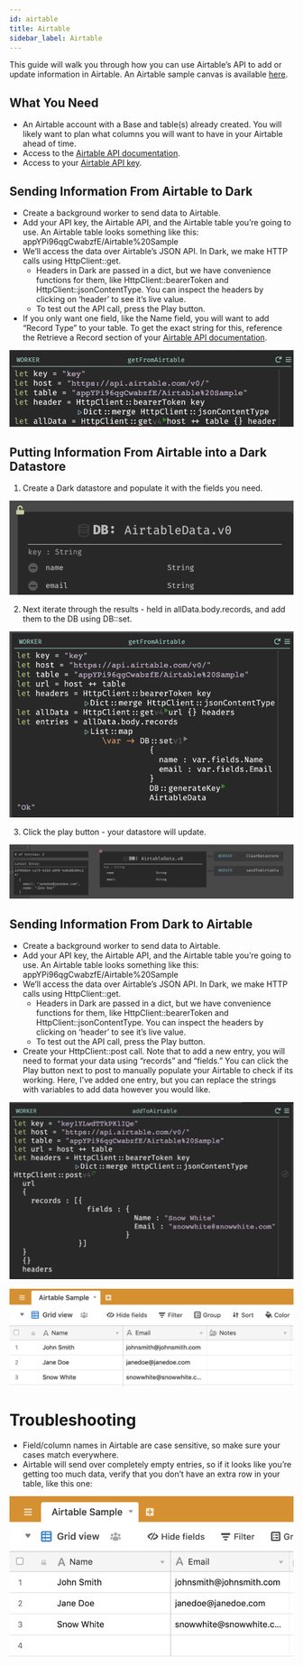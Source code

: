 ```yaml
---
id: airtable
title: Airtable
sidebar_label: Airtable
---
```


This guide will walk you through how you can use Airtable’s API to add or update information in Airtable. An Airtable sample canvas is available [here](https://darklang.com/a/sample-airtable).

## What You Need

- An Airtable account with a Base and table(s) already created. You will likely want to plan what columns you will want to have in your Airtable ahead of time.
- Access to the [Airtable API documentation](https://airtable.com/api).
- Access to your [Airtable API key](https://airtable.com/account).

## Sending Information From Airtable to Dark

- Create a background worker to send data to Airtable.
- Add your API key, the Airtable API, and the Airtable table you’re going to use. An Airtable table looks something like this: appYPi96qgCwabzfE/Airtable%20Sample
- We’ll access the data over Airtable’s JSON API. In Dark, we make HTTP calls using HttpClient::get.
    - Headers in Dark are passed in a dict, but we have convenience functions for them, like HttpClient::bearerToken and HttpClient::jsonContentType. You can inspect the headers by clicking on ‘header’ to see it’s live value.
    - To test out the API call, press the Play button.
- If you only want one field, like the Name field, you will want to add “Record Type” to your table. To get the exact string for this, reference the Retrieve a Record section of your [Airtable API documentation](https://airtable.com/api).

![assets/airtable/image5.png](assets/airtable/image5.png)

## Putting Information From Airtable into a Dark Datastore

1. Create a Dark datastore and populate it with the fields you need.

![assets/airtable/image1.png](assets/airtable/image1.png)

2. Next iterate through the results - held in allData.body.records, and add them to the DB using DB::set.

![assets/airtable/image4.png](assets/airtable/image4.png)

3. Click the play button - your datastore will update.

![assets/airtable/image2.png](assets/airtable/image2.png)

## Sending Information From Dark to Airtable

- Create a background worker to send data to Airtable.
- Add your API key, the Airtable API, and the Airtable table you’re going to use. An Airtable table looks something like this: appYPi96qgCwabzfE/Airtable%20Sample
- We’ll access the data over Airtable’s JSON API. In Dark, we make HTTP calls using HttpClient::get.
    - Headers in Dark are passed in a dict, but we have convenience functions for them, like HttpClient::bearerToken and HttpClient::jsonContentType. You can inspect the headers by clicking on ‘header’ to see it’s live value.
    - To test out the API call, press the Play button.
- Create your HttpClient::post call. Note that to add a new entry, you will need to format your data using “records” and “fields.” You can click the Play button next to post to manually populate your Airtable to check if its working. Here, I’ve added one entry, but you can replace the strings with variables to add data however you would like.

![assets/airtable/image6.png](assets/airtable/image6.png)

![assets/airtable/image7.png](assets/airtable/image7.png)

# Troubleshooting

- Field/column names in Airtable are case sensitive, so make sure your cases match everywhere.
- Airtable will send over completely empty entries, so if it looks like you’re getting too much data, verify that you don’t have an extra row in your table, like this one:

![assets/airtable/image3.png](assets/airtable/image3.png)